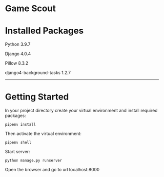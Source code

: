 # Game Scout

# Installed Packages
Python 3.9.7

Django 4.0.4

Pillow 8.3.2

django4-background-tasks 1.2.7

***
# Getting Started

In your project directory create your virtual environment and install required packages:
```
pipenv install
```
Then activate the virtual environment:
```
pipenv shell
```
Start server:
```
python manage.py runserver
```
Open the browser and go to url localhost:8000
